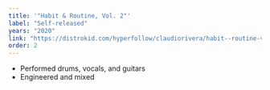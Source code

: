 ```yaml
---
title: '"Habit & Routine, Vol. 2"'
label: "Self-released"
years: "2020"
link: "https://distrokid.com/hyperfollow/claudiorivera/habit--routine-vol-2"
order: 2
---
```


- Performed drums, vocals, and guitars
- Engineered and mixed
